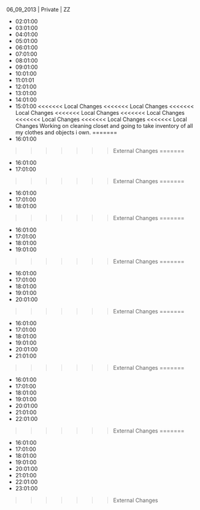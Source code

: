 06_09_2013 | Private | ZZ 
* 02:01:00
* 03:01:00
* 04:01:00
* 05:01:00
* 06:01:00
* 07:01:00
* 08:01:00
* 09:01:00
* 10:01:00
* 11:01:01
* 12:01:00
* 13:01:00
* 14:01:00
* 15:01:00
<<<<<<< Local Changes
<<<<<<< Local Changes
<<<<<<< Local Changes
<<<<<<< Local Changes
<<<<<<< Local Changes
<<<<<<< Local Changes
<<<<<<< Local Changes
<<<<<<< Local Changes
Working on cleaning closet and going to take inventory of all my clothes and objects i own.
=======
* 16:01:00
>>>>>>> External Changes
=======
* 16:01:00
* 17:01:00
>>>>>>> External Changes
=======
* 16:01:00
* 17:01:00
* 18:01:00
>>>>>>> External Changes
=======
* 16:01:00
* 17:01:00
* 18:01:00
* 19:01:00
>>>>>>> External Changes
=======
* 16:01:00
* 17:01:00
* 18:01:00
* 19:01:00
* 20:01:00
>>>>>>> External Changes
=======
* 16:01:00
* 17:01:00
* 18:01:00
* 19:01:00
* 20:01:00
* 21:01:00
>>>>>>> External Changes
=======
* 16:01:00
* 17:01:00
* 18:01:00
* 19:01:00
* 20:01:00
* 21:01:00
* 22:01:00
>>>>>>> External Changes
=======
* 16:01:00
* 17:01:00
* 18:01:00
* 19:01:00
* 20:01:00
* 21:01:00
* 22:01:00
* 23:01:00
>>>>>>> External Changes
